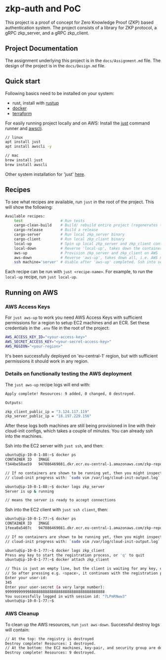 # zkp-auth and PoC

This project is a proof of concept for Zero Knowledge Proof (ZKP) based authentication system. The project consists of a library for ZKP protocol, a gRPC zkp_server, and a gRPC zkp_client.

## Project Documentation

The assignment underlying this project is in the `docs/Assignment.md` file. The design of the project is in the `docs/Design.md` file.

## Quick start

Following basics need to be installed on your system:
- rust, install with [rustup](https://www.rust-lang.org/tools/install)
- [docker](https://docs.docker.com/get-started/get-docker/)
- [terraform](https://developer.hashicorp.com/terraform/tutorials/aws-get-started/install-cli)

For easily running project locally and on AWS:
Install the [just](https://just.systems/) command runner and [awscli](https://aws.amazon.com/cli/).
```sh
// linux
apt install just
apt install awscli -y

// mac
brew install just
brew install awscli
```
Other system installation for 'just' [here](https://github.com/casey/just?tab=readme-ov-file#packages).

## Recipes
To see what recipes are available, run `just` in the root of the project. This will show the following:
```sh
Available recipes:
    test                 # Run tests
    cargo-clean-build    # Build/ rebuild entire project (regenerates the proto file)
    cargo-release        # Build a release
    cargo-server         # Run local zkp_server binary
    cargo-client         # Run local zkp_client binary
    local-up             # Spin up local zkp_server and zkp_client containers
    local-down           # Reverse 'local-up', takes down the containers
    aws-up               # Provision zkp_server and zkp_client on AWS
    aws-down             # Reverse 'aws-up', takes down all, i.e. AWS machines and registry
    ssh machine='server' # Usable after 'aws-up' completed. Ssh into server: 'just ssh' or client: 'just ssh client'
```

Each recipe can be run with `just <recipe-name>`. For example, to run the `local-up` recipe, run `just local-up`.

## Running on AWS

### AWS Access Keys
For `just aws-up` to work you need AWS Access Keys with sufficient permissions for a region to setup EC2 machines and an ECR. Set these credentials in the `.env` file in the root of the project:
```sh
AWS_ACCESS_KEY_ID="<your-access-key>"
AWS_SECRET_ACCESS_KEY="<your-secret-access-key>"
AWS_REGION="<your-region>"
```

It's been successfully deployed on 'eu-central-1' region, but with sufficient permissions it should work in any region.

### Details on functionally testing the AWS deployment
The `just aws-up` recipe logs will end with:
```sh
Apply complete! Resources: 9 added, 0 changed, 0 destroyed.

Outputs:

zkp_client_public_ip = "3.124.117.119"
zkp_server_public_ip = "18.197.229.156"
```

After these logs both machines are still being provisioned in line with their cloud-init configs, which takes a couple of minutes. You can already ssh into the machines.

Ssh into the EC2 server with `just ssh`, and then:
```sh
ubuntu@ip-10-0-1-88:~$ docker ps
CONTAINER ID   IMAGE                                                                 COMMAND                  CREATED         STATUS         PORTS                                           NAMES
f344be58ae59   947086469081.dkr.ecr.eu-central-1.amazonaws.com/zkp-repo:zkp_server   "/usr/local/bin/zkp_…"   7 minutes ago   Up 7 minutes   0.0.0.0:50051->50051/tcp, :::50051->50051/tcp   zkp_server

// If no containers are shown to be running yet, then you might inspect the
// cloud-init progress with: `sudo vim /var/log/cloud-init-output.log`

ubuntu@ip-10-0-1-88:~$ docker logs zkp_server
Server is up & running

// means the server is ready to accept connections
```

Ssh into the EC2 client with `just ssh client`, then:
```sh
ubuntu@ip-10-0-1-77:~$ docker ps
CONTAINER ID   IMAGE                                                                 COMMAND                  CREATED         STATUS         PORTS                                           NAMES
1feea0a5407c   947086469081.dkr.ecr.eu-central-1.amazonaws.com/zkp-repo:zkp_client   "/usr/local/bin/zkp_…"   8 minutes ago   Up 8 minutes   0.0.0.0:50051->50051/tcp, :::50051->50051/tcp   zkp_client

// If no containers are shown to be running yet, then you might inspect the
// cloud-init progress with: `sudo vim /var/log/cloud-init-output.log`

ubuntu@ip-10-0-1-77:~$ docker logs zkp_client
Press any key to start the registration process, or 'q' to quit
ubuntu@ip-10-0-1-77:~$ docker attach zkp_client

// This is just an empty line, but the client is waiting for any key, or 'q' to quit.
// So after pressing e.g. <space>, it continues with the registration process:
Enter your user-id:
345
Enter your user-secret (a very large number):
999999999998888888888888888888888888888888888
You successfully logged in with session id: "7LPmRNww3"
ubuntu@ip-10-0-1-77:~$
```

### AWS Cleanup
To clean up the AWS resources, run `just aws-down`. Successful destroy logs will contain:
```sh
// At the top: the registry is destroyed
Destroy complete! Resources: 1 destroyed.
// At the bottom: the EC2 machines, key-pair, and security group are destroyed
Destroy complete! Resources: 9 destroyed.
```